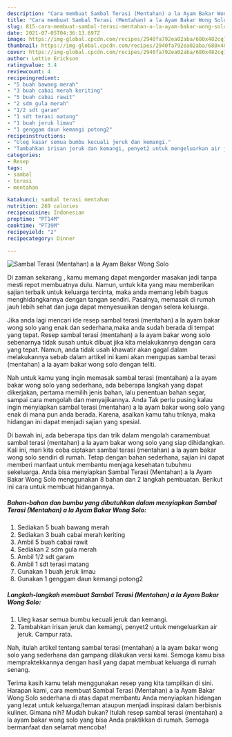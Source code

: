 ```yaml
---
description: "Cara membuat Sambal Terasi (Mentahan) a la Ayam Bakar Wong Solo Sederhana Untuk Jualan"
title: "Cara membuat Sambal Terasi (Mentahan) a la Ayam Bakar Wong Solo Sederhana Untuk Jualan"
slug: 815-cara-membuat-sambal-terasi-mentahan-a-la-ayam-bakar-wong-solo-sederhana-untuk-jualan
date: 2021-07-05T04:36:13.697Z
image: https://img-global.cpcdn.com/recipes/2940fa792ea02aba/680x482cq70/sambal-terasi-mentahan-a-la-ayam-bakar-wong-solo-foto-resep-utama.jpg
thumbnail: https://img-global.cpcdn.com/recipes/2940fa792ea02aba/680x482cq70/sambal-terasi-mentahan-a-la-ayam-bakar-wong-solo-foto-resep-utama.jpg
cover: https://img-global.cpcdn.com/recipes/2940fa792ea02aba/680x482cq70/sambal-terasi-mentahan-a-la-ayam-bakar-wong-solo-foto-resep-utama.jpg
author: Lettie Erickson
ratingvalue: 3.4
reviewcount: 4
recipeingredient:
- "5 buah bawang merah"
- "3 buah cabai merah keriting"
- "5 buah cabai rawit"
- "2 sdm gula merah"
- "1/2 sdt garam"
- "1 sdt terasi matang"
- "1 buah jeruk limau"
- "1 genggam daun kemangi potong2"
recipeinstructions:
- "Uleg kasar semua bumbu kecuali jeruk dan kemangi."
- "Tambahkan irisan jeruk dan kemangi, penyet2 untuk mengeluarkan air jeruk. Campur rata."
categories:
- Resep
tags:
- sambal
- terasi
- mentahan

katakunci: sambal terasi mentahan 
nutrition: 269 calories
recipecuisine: Indonesian
preptime: "PT14M"
cooktime: "PT39M"
recipeyield: "2"
recipecategory: Dinner

---
```



![Sambal Terasi (Mentahan) a la Ayam Bakar Wong Solo](https://img-global.cpcdn.com/recipes/2940fa792ea02aba/680x482cq70/sambal-terasi-mentahan-a-la-ayam-bakar-wong-solo-foto-resep-utama.jpg)

Di zaman  sekarang , kamu memang dapat mengorder masakan jadi tanpa mesti repot membuatnya dulu. Namun, untuk kita yang mau memberikan sajian terbaik untuk keluarga tercinta, maka anda memang lebih bagus menghidangkannya dengan tangan sendiri. Pasalnya, memasak di rumah jauh lebih sehat dan juga dapat menyesuaikan dengan selera keluarga.

Jika anda lagi mencari ide resep sambal terasi (mentahan) a la ayam bakar wong solo yang enak dan sederhana,maka anda sudah berada di tempat yang tepat. Resep sambal terasi (mentahan) a la ayam bakar wong solo  sebenarnya tidak susah untuk dibuat jika kita melakukannya dengan cara yang tepat. Namun, anda tidak usah khawatir akan gagal dalam melakukannya 
sebab dalam artikel ini kami akan mengupas sambal terasi (mentahan) a la ayam bakar wong solo dengan teliti.  



Nah untuk kamu yang ingin memasak sambal terasi (mentahan) a la ayam bakar wong solo yang sederhana, ada beberapa langkah yang dapat dikerjakan, pertama memilih jenis bahan, lalu penentuan bahan segar, sampai cara mengolah dan menyajikannya. Anda Tak perlu pusing kalau ingin menyiapkan sambal terasi (mentahan) a la ayam bakar wong solo yang enak di mana pun anda berada. Karena, asalkan kamu  tahu triknya, maka hidangan ini dapat menjadi sajian yang spesial.

Di bawah ini, ada beberapa tips dan trik dalam mengolah caramembuat sambal terasi (mentahan) a la ayam bakar wong solo yang siap dihidangkan. Kali ini, mari kita coba ciptakan sambal terasi (mentahan) a la ayam bakar wong solo sendiri di rumah. Tetap dengan bahan sederhana, sajian ini dapat memberi manfaat untuk membantu menjaga kesehatan tubuhmu sekeluarga. Anda bisa menyiapkan Sambal Terasi (Mentahan) a la Ayam Bakar Wong Solo menggunakan 8 bahan dan 2 langkah pembuatan. Berikut ini cara untuk membuat hidangannya.

<!--inarticleads1-->

##### Bahan-bahan dan bumbu yang dibutuhkan dalam menyiapkan Sambal Terasi (Mentahan) a la Ayam Bakar Wong Solo:

1. Sediakan 5 buah bawang merah
1. Sediakan 3 buah cabai merah keriting
1. Ambil 5 buah cabai rawit
1. Sediakan 2 sdm gula merah
1. Ambil 1/2 sdt garam
1. Ambil 1 sdt terasi matang
1. Gunakan 1 buah jeruk limau
1. Gunakan 1 genggam daun kemangi potong2




<!--inarticleads2-->

##### Langkah-langkah membuat Sambal Terasi (Mentahan) a la Ayam Bakar Wong Solo:

1. Uleg kasar semua bumbu kecuali jeruk dan kemangi.
1. Tambahkan irisan jeruk dan kemangi, penyet2 untuk mengeluarkan air jeruk. Campur rata.




Nah, itulah artikel tentang  sambal terasi (mentahan) a la ayam bakar wong solo  yang sederhana dan gampang dilakukan versi kami. Semoga kamu bisa mempraktekkannya dengan hasil yang dapat membuat keluarga di rumah senang. 

Terima kasih kamu telah menggunakan resep yang kita tampilkan di sini. Harapan kami, cara membuat  Sambal Terasi (Mentahan) a la Ayam Bakar Wong Solo sederhana di atas dapat membantu Anda menyiapkan hidangan yang lezat untuk keluarga/teman ataupun menjadi inspirasi dalam berbisnis kuliner. Gimana nih? Mudah bukan? Itulah resep sambal terasi (mentahan) a la ayam bakar wong solo yang bisa Anda praktikkan di rumah. Semoga bermanfaat dan selamat mencoba!

